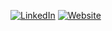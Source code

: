 [![LinkedIn](https://img.shields.io/badge/LinkedIn-Emma%20Meredith%20Black-blue?style=for-the-badge&logo=linkedin&colorA=363a4f&colorB=b4befe&logoColor=cad3f5)](https://www.linkedin.com/in/emma-meredith-black/)
[![Website](https://img.shields.io/badge/Website-emmamb.com-blue?style=for-the-badge&colorA=363a4f&colorB=cba6f7&logoColor=cad3f5)](https://emmamb.com)

